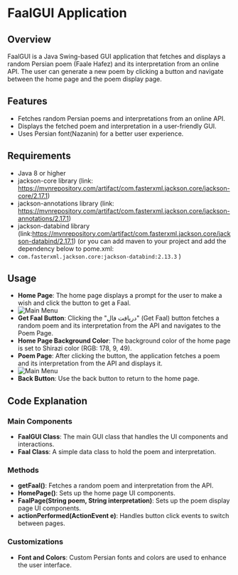 # FaalGUI Application

## Overview

FaalGUI is a Java Swing-based GUI application that fetches and displays a random Persian poem (Faale Hafez) and its interpretation from an online API. The user can generate a new poem by clicking a button and navigate between the home page and the poem display page.

## Features

- Fetches random Persian poems and interpretations from an online API.
- Displays the fetched poem and interpretation in a user-friendly GUI.
- Uses Persian font(Nazanin) for a better user experience.

## Requirements

- Java 8 or higher
- jackson-core library (link: <https://mvnrepository.com/artifact/com.fasterxml.jackson.core/jackson-core/2.17.1>)
- jackson-annotations library (link: <https://mvnrepository.com/artifact/com.fasterxml.jackson.core/jackson-annotations/2.17.1>)
- jackson-databind library (link:<https://mvnrepository.com/artifact/com.fasterxml.jackson.core/jackson-databind/2.17.1>)
(or you can add maven to your project and add the dependency below to pome.xml:
- `com.fasterxml.jackson.core:jackson-databind:2.13.3`
)

## Usage

- **Home Page**: The home page displays a prompt for the user to make a wish and click the button to get a Faal.
- ![Main Menu](https://github.com/Kosar-Gari/FaaleHafez/blob/main/Screenshots/HomePage%20Panel.png)
- **Get Faal Button**: Clicking the "دریافت فال" (Get Faal) button fetches a random poem and its interpretation from the API and navigates to the Poem Page.
-  **Home Page Background Color**: The background color of the home page is set to Shirazi color (RGB: 178, 9, 49).
- **Poem Page**: After clicking the button, the application fetches a poem and its interpretation from the API and displays it.
- ![Main Menu](https://github.com/Kosar-Gari/FaaleHafez/blob/main/Screenshots/Poem%20%26%20Interpretation%20Panel.png)
- **Back Button**: Use the back button to return to the home page.

## Code Explanation

### Main Components

- **FaalGUI Class**: The main GUI class that handles the UI components and interactions.
- **Faal Class**: A simple data class to hold the poem and interpretation.

### Methods

- **getFaal()**: Fetches a random poem and interpretation from the API.
- **HomePage()**: Sets up the home page UI components.
- **FaalPage(String poem, String interpretation)**: Sets up the poem display page UI components.
- **actionPerformed(ActionEvent e)**: Handles button click events to switch between pages.

### Customizations

- **Font and Colors**: Custom Persian fonts and colors are used to enhance the user interface.
